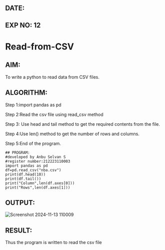 ## DATE:
## EXP NO: 12
# Read-from-CSV

## AIM:
To write a python to read data from CSV files.

## ALGORITHM:

Step 1:import pandas as pd

Step 2:Read the csv file using read_csv method

Step 3: Use head and tail method to get the required contents from the file.

Step 4:Use len() method to get the number of rows and columns.

Step 5:End of the program.
~~~
## PROGRAM:
#developed by Anbu Selvan S
#register number:212223110003
import pandas as pd
df=pd.read_csv("nba.csv")
print(df.head(10))
print(df.tail())
print("Column",len(df.axes[0]))
print("Rows",len(df.axes[1]))
~~~
## OUTPUT:

![Screenshot 2024-11-13 110009](https://github.com/user-attachments/assets/ae54ce24-9048-4c1a-9633-31eca8e39059)

## RESULT:

Thus the program is written to read the csv file
